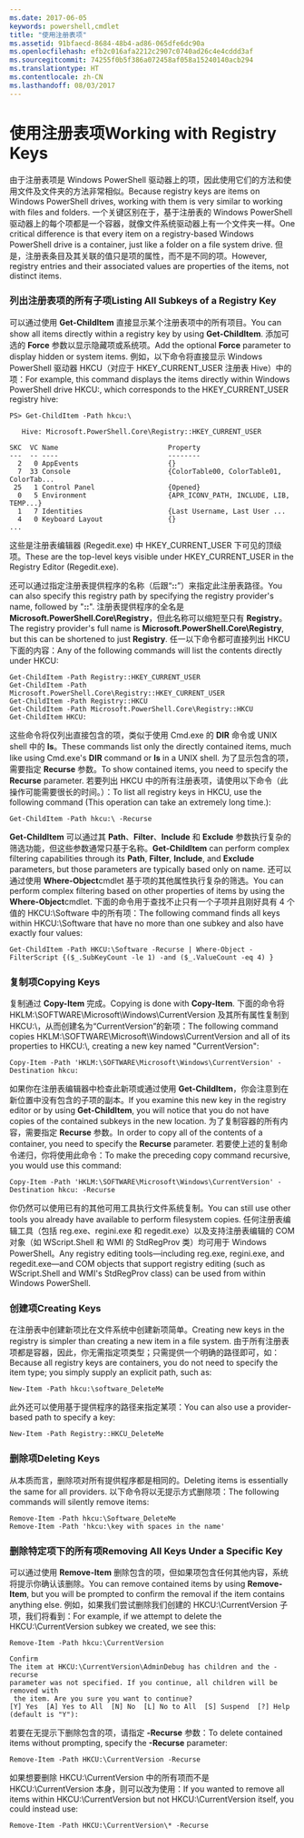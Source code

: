 ```yaml
---
ms.date: 2017-06-05
keywords: powershell,cmdlet
title: "使用注册表项"
ms.assetid: 91bfaecd-8684-48b4-ad86-065dfe6dc90a
ms.openlocfilehash: efb2c016afa2212c2907c0740ad26c4e4cddd3af
ms.sourcegitcommit: 74255f0b5f386a072458af058a15240140acb294
ms.translationtype: HT
ms.contentlocale: zh-CN
ms.lasthandoff: 08/03/2017
---
```

# <a name="working-with-registry-keys"></a><span data-ttu-id="15cc7-103">使用注册表项</span><span class="sxs-lookup"><span data-stu-id="15cc7-103">Working with Registry Keys</span></span>
<span data-ttu-id="15cc7-104">由于注册表项是 Windows PowerShell 驱动器上的项，因此使用它们的方法和使用文件及文件夹的方法非常相似。</span><span class="sxs-lookup"><span data-stu-id="15cc7-104">Because registry keys are items on Windows PowerShell drives, working with them is very similar to working with files and folders.</span></span> <span data-ttu-id="15cc7-105">一个关键区别在于，基于注册表的 Windows PowerShell 驱动器上的每个项都是一个容器，就像文件系统驱动器上有一个文件夹一样。</span><span class="sxs-lookup"><span data-stu-id="15cc7-105">One critical difference is that every item on a registry-based Windows PowerShell drive is a container, just like a folder on a file system drive.</span></span> <span data-ttu-id="15cc7-106">但是，注册表条目及其关联的值只是项的属性，而不是不同的项。</span><span class="sxs-lookup"><span data-stu-id="15cc7-106">However, registry entries and their associated values are properties of the items, not distinct items.</span></span>

### <a name="listing-all-subkeys-of-a-registry-key"></a><span data-ttu-id="15cc7-107">列出注册表项的所有子项</span><span class="sxs-lookup"><span data-stu-id="15cc7-107">Listing All Subkeys of a Registry Key</span></span>
<span data-ttu-id="15cc7-108">可以通过使用 **Get-ChildItem** 直接显示某个注册表项中的所有项目。</span><span class="sxs-lookup"><span data-stu-id="15cc7-108">You can show all items directly within a registry key by using **Get-ChildItem**.</span></span> <span data-ttu-id="15cc7-109">添加可选的 **Force** 参数以显示隐藏项或系统项。</span><span class="sxs-lookup"><span data-stu-id="15cc7-109">Add the optional **Force** parameter to display hidden or system items.</span></span> <span data-ttu-id="15cc7-110">例如，以下命令将直接显示 Windows PowerShell 驱动器 HKCU（对应于 HKEY_CURRENT_USER 注册表 Hive）中的项：</span><span class="sxs-lookup"><span data-stu-id="15cc7-110">For example, this command displays the items directly within Windows PowerShell drive HKCU:, which corresponds to the HKEY_CURRENT_USER registry hive:</span></span>

```
PS> Get-ChildItem -Path hkcu:\

   Hive: Microsoft.PowerShell.Core\Registry::HKEY_CURRENT_USER

SKC  VC Name                           Property
---  -- ----                           --------
  2   0 AppEvents                      {}
  7  33 Console                        {ColorTable00, ColorTable01, ColorTab...
 25   1 Control Panel                  {Opened}
  0   5 Environment                    {APR_ICONV_PATH, INCLUDE, LIB, TEMP...}
  1   7 Identities                     {Last Username, Last User ...
  4   0 Keyboard Layout                {}
...
```

<span data-ttu-id="15cc7-111">这些是注册表编辑器 (Regedit.exe) 中 HKEY_CURRENT_USER 下可见的顶级项。</span><span class="sxs-lookup"><span data-stu-id="15cc7-111">These are the top-level keys visible under HKEY_CURRENT_USER in the Registry Editor (Regedit.exe).</span></span>

<span data-ttu-id="15cc7-112">还可以通过指定注册表提供程序的名称（后跟“**::**”）来指定此注册表路径。</span><span class="sxs-lookup"><span data-stu-id="15cc7-112">You can also specify this registry path by specifying the registry provider's name, followed by "**::**".</span></span> <span data-ttu-id="15cc7-113">注册表提供程序的全名是 **Microsoft.PowerShell.Core\\Registry**，但此名称可以缩短至只有 **Registry**。</span><span class="sxs-lookup"><span data-stu-id="15cc7-113">The registry provider's full name is **Microsoft.PowerShell.Core\\Registry**, but this can be shortened to just **Registry**.</span></span> <span data-ttu-id="15cc7-114">任一以下命令都可直接列出 HKCU 下面的内容：</span><span class="sxs-lookup"><span data-stu-id="15cc7-114">Any of the following commands will list the contents directly under HKCU:</span></span>

```
Get-ChildItem -Path Registry::HKEY_CURRENT_USER
Get-ChildItem -Path Microsoft.PowerShell.Core\Registry::HKEY_CURRENT_USER
Get-ChildItem -Path Registry::HKCU
Get-ChildItem -Path Microsoft.PowerShell.Core\Registry::HKCU
Get-ChildItem HKCU:
```

<span data-ttu-id="15cc7-115">这些命令将仅列出直接包含的项，类似于使用 Cmd.exe 的 **DIR** 命令或 UNIX shell 中的 **ls**。</span><span class="sxs-lookup"><span data-stu-id="15cc7-115">These commands list only the directly contained items, much like using Cmd.exe's **DIR** command or **ls** in a UNIX shell.</span></span> <span data-ttu-id="15cc7-116">为了显示包含的项，需要指定 **Recurse** 参数。</span><span class="sxs-lookup"><span data-stu-id="15cc7-116">To show contained items, you need to specify the **Recurse** parameter.</span></span> <span data-ttu-id="15cc7-117">若要列出 HKCU 中的所有注册表项，请使用以下命令（此操作可能需要很长的时间。）：</span><span class="sxs-lookup"><span data-stu-id="15cc7-117">To list all registry keys in HKCU, use the following command (This operation can take an extremely long time.):</span></span>

```
Get-ChildItem -Path hkcu:\ -Recurse
```

<span data-ttu-id="15cc7-118">**Get-ChildItem** 可以通过其 **Path**、**Filter**、**Include** 和 **Exclude** 参数执行复杂的筛选功能，但这些参数通常只基于名称。</span><span class="sxs-lookup"><span data-stu-id="15cc7-118">**Get-ChildItem** can perform complex filtering capabilities through its **Path**, **Filter**, **Include**, and **Exclude** parameters, but those parameters are typically based only on name.</span></span> <span data-ttu-id="15cc7-119">还可以通过使用 **Where-Object**cmdlet 基于项的其他属性执行复杂的筛选。</span><span class="sxs-lookup"><span data-stu-id="15cc7-119">You can perform complex filtering based on other properties of items by using the **Where-Object**cmdlet.</span></span> <span data-ttu-id="15cc7-120">下面的命令用于查找不止只有一个子项并且刚好具有 4 个值的 HKCU:\\Software 中的所有项：</span><span class="sxs-lookup"><span data-stu-id="15cc7-120">The following command finds all keys within HKCU:\\Software that have no more than one subkey and also have exactly four values:</span></span>

```
Get-ChildItem -Path HKCU:\Software -Recurse | Where-Object -FilterScript {($_.SubKeyCount -le 1) -and ($_.ValueCount -eq 4) }
```

### <a name="copying-keys"></a><span data-ttu-id="15cc7-121">复制项</span><span class="sxs-lookup"><span data-stu-id="15cc7-121">Copying Keys</span></span>
<span data-ttu-id="15cc7-122">复制通过 **Copy-Item** 完成。</span><span class="sxs-lookup"><span data-stu-id="15cc7-122">Copying is done with **Copy-Item**.</span></span> <span data-ttu-id="15cc7-123">下面的命令将 HKLM:\\SOFTWARE\\Microsoft\\Windows\\CurrentVersion 及其所有属性复制到 HKCU:\\，从而创建名为“CurrentVersion”的新项：</span><span class="sxs-lookup"><span data-stu-id="15cc7-123">The following command copies HKLM:\\SOFTWARE\\Microsoft\\Windows\\CurrentVersion and all of its properties to HKCU:\\, creating a new key named "CurrentVersion":</span></span>

```
Copy-Item -Path 'HKLM:\SOFTWARE\Microsoft\Windows\CurrentVersion' -Destination hkcu:
```

<span data-ttu-id="15cc7-124">如果你在注册表编辑器中检查此新项或通过使用 **Get-ChildItem**，你会注意到在新位置中没有包含的子项的副本。</span><span class="sxs-lookup"><span data-stu-id="15cc7-124">If you examine this new key in the registry editor or by using **Get-ChildItem**, you will notice that you do not have copies of the contained subkeys in the new location.</span></span> <span data-ttu-id="15cc7-125">为了复制容器的所有内容，需要指定 **Recurse** 参数。</span><span class="sxs-lookup"><span data-stu-id="15cc7-125">In order to copy all of the contents of a container, you need to specify the **Recurse** parameter.</span></span> <span data-ttu-id="15cc7-126">若要使上述的复制命令递归，你将使用此命令：</span><span class="sxs-lookup"><span data-stu-id="15cc7-126">To make the preceding copy command recursive, you would use this command:</span></span>

```
Copy-Item -Path 'HKLM:\SOFTWARE\Microsoft\Windows\CurrentVersion' -Destination hkcu: -Recurse
```

<span data-ttu-id="15cc7-127">你仍然可以使用已有的其他可用工具执行文件系统复制。</span><span class="sxs-lookup"><span data-stu-id="15cc7-127">You can still use other tools you already have available to perform filesystem copies.</span></span> <span data-ttu-id="15cc7-128">任何注册表编辑工具（包括 reg.exe、regini.exe 和 regedit.exe）以及支持注册表编辑的 COM 对象（如 WScript.Shell 和 WMI 的 StdRegProv 类）均可用于 Windows PowerShell。</span><span class="sxs-lookup"><span data-stu-id="15cc7-128">Any registry editing tools—including reg.exe, regini.exe, and regedit.exe—and COM objects that support registry editing (such as WScript.Shell and WMI's StdRegProv class) can be used from within Windows PowerShell.</span></span>

### <a name="creating-keys"></a><span data-ttu-id="15cc7-129">创建项</span><span class="sxs-lookup"><span data-stu-id="15cc7-129">Creating Keys</span></span>
<span data-ttu-id="15cc7-130">在注册表中创建新项比在文件系统中创建新项简单。</span><span class="sxs-lookup"><span data-stu-id="15cc7-130">Creating new keys in the registry is simpler than creating a new item in a file system.</span></span> <span data-ttu-id="15cc7-131">由于所有注册表项都是容器，因此，你无需指定项类型；只需提供一个明确的路径即可，如：</span><span class="sxs-lookup"><span data-stu-id="15cc7-131">Because all registry keys are containers, you do not need to specify the item type; you simply supply an explicit path, such as:</span></span>

```
New-Item -Path hkcu:\software_DeleteMe
```

<span data-ttu-id="15cc7-132">此外还可以使用基于提供程序的路径来指定某项：</span><span class="sxs-lookup"><span data-stu-id="15cc7-132">You can also use a provider-based path to specify a key:</span></span>

```
New-Item -Path Registry::HKCU_DeleteMe
```

### <a name="deleting-keys"></a><span data-ttu-id="15cc7-133">删除项</span><span class="sxs-lookup"><span data-stu-id="15cc7-133">Deleting Keys</span></span>
<span data-ttu-id="15cc7-134">从本质而言，删除项对所有提供程序都是相同的。</span><span class="sxs-lookup"><span data-stu-id="15cc7-134">Deleting items is essentially the same for all providers.</span></span> <span data-ttu-id="15cc7-135">以下命令将以无提示方式删除项：</span><span class="sxs-lookup"><span data-stu-id="15cc7-135">The following commands will silently remove items:</span></span>

```
Remove-Item -Path hkcu:\Software_DeleteMe
Remove-Item -Path 'hkcu:\key with spaces in the name'
```

### <a name="removing-all-keys-under-a-specific-key"></a><span data-ttu-id="15cc7-136">删除特定项下的所有项</span><span class="sxs-lookup"><span data-stu-id="15cc7-136">Removing All Keys Under a Specific Key</span></span>
<span data-ttu-id="15cc7-137">可以通过使用 **Remove-Item** 删除包含的项，但如果项包含任何其他内容，系统将提示你确认该删除。</span><span class="sxs-lookup"><span data-stu-id="15cc7-137">You can remove contained items by using **Remove-Item**, but you will be prompted to confirm the removal if the item contains anything else.</span></span> <span data-ttu-id="15cc7-138">例如，如果我们尝试删除我们创建的 HKCU:\\CurrentVersion 子项，我们将看到：</span><span class="sxs-lookup"><span data-stu-id="15cc7-138">For example, if we attempt to delete the HKCU:\\CurrentVersion subkey we created, we see this:</span></span>

```
Remove-Item -Path hkcu:\CurrentVersion

Confirm
The item at HKCU:\CurrentVersion\AdminDebug has children and the -recurse
parameter was not specified. If you continue, all children will be removed with
 the item. Are you sure you want to continue?
[Y] Yes  [A] Yes to All  [N] No  [L] No to All  [S] Suspend  [?] Help
(default is "Y"):
```

<span data-ttu-id="15cc7-139">若要在无提示下删除包含的项，请指定 **-Recurse** 参数：</span><span class="sxs-lookup"><span data-stu-id="15cc7-139">To delete contained items without prompting, specify the **-Recurse** parameter:</span></span>

```
Remove-Item -Path HKCU:\CurrentVersion -Recurse
```

<span data-ttu-id="15cc7-140">如果想要删除 HKCU:\\CurrentVersion 中的所有项而不是 HKCU:\\CurrentVersion 本身，则可以改为使用：</span><span class="sxs-lookup"><span data-stu-id="15cc7-140">If you wanted to remove all items within HKCU:\\CurrentVersion but not HKCU:\\CurrentVersion itself, you could instead use:</span></span>

```
Remove-Item -Path HKCU:\CurrentVersion\* -Recurse
```

